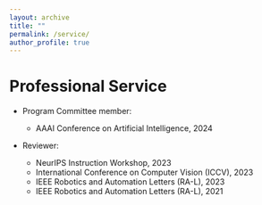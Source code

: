 ```yaml
---
layout: archive
title: ""
permalink: /service/
author_profile: true
---
```


Professional Service
======
* Program Committee member:
  * AAAI Conference on Artificial Intelligence, 2024
 
* Reviewer:
  * NeurIPS Instruction Workshop, 2023
  * International Conference on Computer Vision (ICCV), 2023
  * IEEE Robotics and Automation Letters (RA-L), 2023
  * IEEE Robotics and Automation Letters (RA-L), 2021
  
